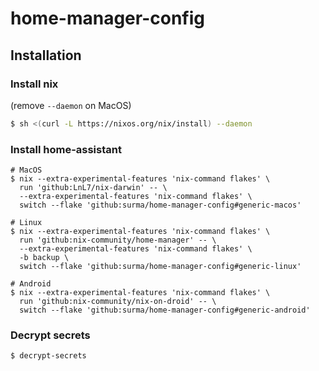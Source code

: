 # home-manager-config

## Installation

### Install nix

(remove `--daemon` on MacOS)

```sh
$ sh <(curl -L https://nixos.org/nix/install) --daemon
```
### Install home-assistant

```
# MacOS
$ nix --extra-experimental-features 'nix-command flakes' \
  run 'github:LnL7/nix-darwin' -- \
  --extra-experimental-features 'nix-command flakes' \
  switch --flake 'github:surma/home-manager-config#generic-macos'

# Linux
$ nix --extra-experimental-features 'nix-command flakes' \
  run 'github:nix-community/home-manager' -- \
  --extra-experimental-features 'nix-command flakes' \
  -b backup \
  switch --flake 'github:surma/home-manager-config#generic-linux'

# Android
$ nix --extra-experimental-features 'nix-command flakes' \
  run 'github:nix-community/nix-on-droid' -- \
  switch --flake 'github:surma/home-manager-config#generic-android'
```

### Decrypt secrets

```
$ decrypt-secrets
```
